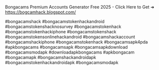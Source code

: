 Bongacams Premium Accounts Generator Free 2025 - Click Here to Get ➜ 	https://bogcamhack.blogspot.com/	


#bongacamshack #bongacamstokenhackandroid #bongacamstokenshacknosurvey #bongacamstokenhack #bongacamstokenhackiphone #bongacamstokenshack #bongacamstokensonlinehackandroid #bongacamshackaccount #bongacamshackiphone #bongacamstokenhack #bongacamsapk4pda #apkbongacams #bongacamsapk #bongacamsapkdownload #bongacamsmodapk #downloadapkbongacams #apkbongacam #bongacamapk #bongacamshackandroidapk #bongacamstokenhackandroidapk #bongacamsmodapk
